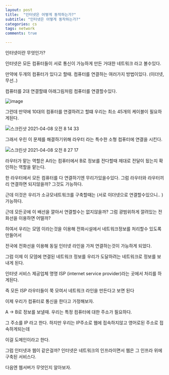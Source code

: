```yaml
---
layout: post
title:  "인터넷은 어떻게 동작하는가?"
subtitle: "인터넷은 어떻게 동작하는가?"
categories: cs
tags: network
comments: true

---
```


인터넷이란 무엇인가?

인터넷은 모든 컴퓨터들이 서로 통신이 가능하게 만든 거대한 네트워크 라고 볼수있다.

만약에 두개의 컴퓨터가 있다고 할때. 컴퓨터를 연결하는 여러가지 방법이있다. (이더넷,무선..)

컴퓨터를 2대 연결할떄 아래그림처럼 컴퓨터를 연결할수있다.

![image](https://user-images.githubusercontent.com/56789064/113945670-bf04ef80-9841-11eb-81f8-727f50e28bd0.png)

그런데 만약에 10대의 컴퓨터를 연결하려고 할떄 우리는 최소 45개의 케이블이 필요하게된다.

![스크린샷 2021-04-08 오전 8 14 33](https://user-images.githubusercontent.com/56789064/113946016-769a0180-9842-11eb-8619-531a49952f02.png)

그래서 우린 이 문제를 해결하기위해 라우터 라는 특수한 소형 컴퓨터에 연결을 시킨다.

![스크린샷 2021-04-08 오전 8 27 17](https://user-images.githubusercontent.com/56789064/113946813-3e93be00-9844-11eb-8f6a-9d113cde4715.png)


라우터가 맡는 역할은 A라는 컴퓨터에서 B로 정보를 전다할때 제대로 전달이 됬는지 확인하는 역할을 맡는다. 

한 라우터에서 모든 컴퓨터를 다 연결하기엔 무리가있을수있다. 그럼 라우터와 라우터끼리 연결하면 되지않을까? 그것도 가능하다.

근데 이것은 우리가 소규모네트워크를 구축할때는 (서로 이더넷으로 연결할수있으니.. ) 가능하다.

근데 모든곳에 이 배선을 깔아서 연결할수는 없지않을까? 그럼 광범위하게 깔려있는 전화선을 이용하면 어떨까?

하여서 우리는 모뎀 이라는것을 이용해 전화시설에서 네트워크정보를 처리할수 있도록 만들어서

전국에 전화선을 이용해 동일 인터넷 라인을 가져 연결하는것이 가능하게 되었다.

그럼 이제 이 모뎀에 연결된 네트워크 정보를 우리가 도달하려는 네트워크로 정보를 보내게 된다.

인터넷 서비스 제공업체 명명 ISP (internet service provider)라는 곳에서 처리를 하게된다.

즉 모든 ISP 라우터들이 쭉 모여서 네트워크 라인을 만든다고 보면 된다

이제 우리가 컴퓨터로 통신을 한다고 가정해보자.

A -> B로 정보를 보낼때. 우리는 특정 컴퓨터에 대한 주소가 필요하다.

그 주소를 IP 라고 한다. 하지만 우리는 IP주소로 웹에 접속하지않고 영어로된 주소로 접속하게되는데

이걸 도메인이라고 한다.

그럼 인터넷과 웹이 같은걸까? 인터넷은 네트워크의 인프라이면서 웹은 그 인프라 위에 구축된 서비스다.

다음엔 웹서버가 무엇인지 알아보자.
